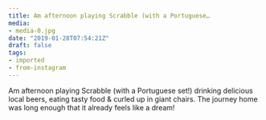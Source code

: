 ```yaml
---
title: Am afternoon playing Scrabble (with a Portuguese…
media:
- media-0.jpg
date: "2019-01-28T07:54:21Z"
draft: false
tags:
- imported
- from-instagram
---
```

Am afternoon playing Scrabble \(with a Portuguese set\!\) drinking delicious local beers, eating tasty food & curled up in giant chairs. The journey home was long enough that it already feels like a dream\!
